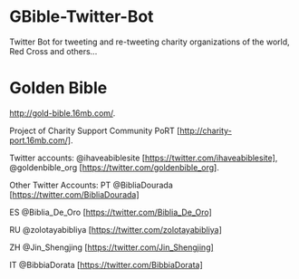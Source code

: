 # GBible-Twitter-Bot
Twitter Bot for tweeting and re-tweeting charity organizations of the world, Red Cross and others...

Golden Bible
============

http://gold-bible.16mb.com/.

Project of Charity Support Community PoRT [http://charity-port.16mb.com/].

Twitter accounts: 
@ihaveabiblesite [https://twitter.com/ihaveabiblesite], 
@goldenbible_org [https://twitter.com/goldenbible_org].


Other Twitter Accounts:
PT
@BibliaDourada [https://twitter.com/BibliaDourada]

ES
@Biblia_De_Oro [https://twitter.com/Biblia_De_Oro]

RU
@zolotayabibliya [https://twitter.com/zolotayabibliya]

ZH
@Jin_Shengjing [https://twitter.com/Jin_Shengjing]

IT
@BibbiaDorata [https://twitter.com/BibbiaDorata]
